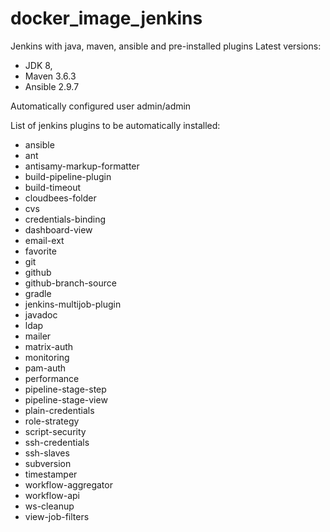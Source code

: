 # docker_image_jenkins
Jenkins with java, maven, ansible and pre-installed plugins
Latest versions:
- JDK 8,
- Maven 3.6.3 
- Ansible 2.9.7

Automatically configured user admin/admin

List of jenkins plugins to be automatically installed:
- ansible
- ant
- antisamy-markup-formatter
- build-pipeline-plugin
- build-timeout
- cloudbees-folder
- cvs
- credentials-binding
- dashboard-view
- email-ext
- favorite
- git
- github
- github-branch-source
- gradle
- jenkins-multijob-plugin
- javadoc
- ldap
- mailer
- matrix-auth
- monitoring
- pam-auth
- performance
- pipeline-stage-step
- pipeline-stage-view
- plain-credentials
- role-strategy
- script-security
- ssh-credentials
- ssh-slaves
- subversion
- timestamper
- workflow-aggregator
- workflow-api
- ws-cleanup
- view-job-filters
